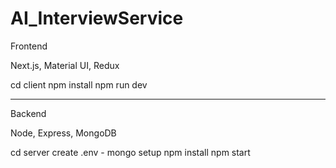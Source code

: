# AI_InterviewService

Frontend

Next.js, Material UI, Redux

cd client
npm install
npm run dev

-------------------

Backend

Node, Express, MongoDB

cd server
create .env - mongo setup
npm install
npm start
